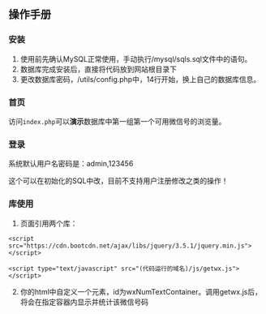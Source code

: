 ## 操作手册

### 安装

1. 使用前先确认MySQL正常使用，手动执行/mysql/sqls.sql文件中的语句。
2. 数据库完成安装后，直接将代码放到网站根目录下
3. 更改数据库密码，/utils/config.php中，14行开始，换上自己的数据库信息。

### 首页

访问`index.php`可以**演示**数据库中第一组第一个可用微信号的浏览量。

### 登录

系统默认用户名密码是：admin,123456

这个可以在初始化的SQL中改，目前不支持用户注册修改之类的操作！

### 库使用

1. 页面引用两个库：

```
<script src="https://cdn.bootcdn.net/ajax/libs/jquery/3.5.1/jquery.min.js"></script>

<script type="text/javascript" src="(代码运行的域名)/js/getwx.js"></script>
```

2. 你的html中自定义一个元素，id为wxNumTextContainer。调用getwx.js后，将会在指定容器内显示并统计该微信号码
